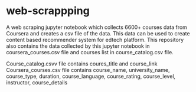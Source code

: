 # web-scrappping
A web scraping jupyter notebook which collects 6600+ courses data from Coursera and creates a csv file of the data.
This data can be used to create content based recommender system for edtech platform.
This repository also contains the data collected by this jupyter notebook in coursera_courses.csv file and courses list in course_catalog.csv file.

Course_catalog.csvv file contains coures_title and course_link 
Coursera_courses.csv file contains course_name, university_name, course_type, duration, course_language, course_rating, course_level, instructor, course_details
